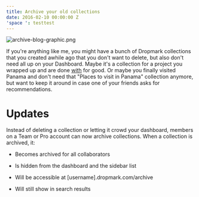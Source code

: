 ```yaml
---
title: Archive your old collections
date: 2016-02-10 00:00:00 Z
'space ': testtest
---
```


![archive-blog-graphic.png](/uploads/archive-blog-graphic.png)

If you're anything like me, you might have a bunch of Dropmark collections that you created awhile ago that you don't want to delete, but also don't need all up on your Dashboard. Maybe it's a collection for a project you wrapped up and are done [with](http://example.com) for good. Or maybe you finally visited Panama and don't need that "Places to visit in Panama" collection anymore, but want to keep it around in case one of your friends asks for recommendations.

# Updates

Instead of deleting a collection or letting it crowd your dashboard, members on a Team or Pro account can now archive collections. When a collection is archived, it:

* Becomes archived for all collaborators

* Is hidden from the dashboard and the sidebar list

* Will be accessible at \[username\].dropmark.com/archive

* Will still show in search results